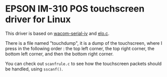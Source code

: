 EPSON IM-310 POS touchscreen driver for Linux
=============================================

This driver is based on [wacom-serial-iv](https://github.com/tokenrove/wacom-serial-iv) and [elo.c](http://www.cs.fsu.edu/~baker/devices/lxr/http/source/linux/drivers/input/touchscreen/elo.c).

There is a file named "touchdump", it is a dump of the touchscreen, where I press in the following order : the top left corner, the top right corner, the bottom left corner, and then the bottom right corner.

You can check out `scanfrule.c` to see how the touchscreen packets should be handled, using `sscanf()`.